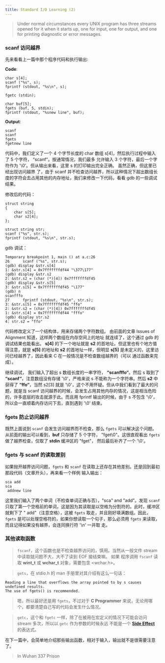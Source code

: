 ```yaml
---
title: Standard I/O Learning (2)
---
```


> Under  normal circumstances every UNIX program has three streams opened for it when it starts up, one for input, one for output,  and one for printing diagnostic or error messages.

### scanf 访问越界

先来看看上一篇中那个程序代码和执行输出:

**Code**:

	char s[4];
	scanf ("%s", s); 
	fprintf (stdout, "%s\n", s); 
	
	fgetc (stdin);
	
	char buf[5];
	fgets (buf, 5, stdin);
	fprintf (stdout, "%snew line", buf);

**Output**:

	scanf
	scanf
	fgets
	fgetnew line

代码中，我们定义了一个 4 个字节长度的 char 数组 s[4]，然后执行过程中输入了 5 个字符， “scanf“。按通常情况，我们最多
允许输入 3 个字符，最后一个字符作为 '\0'。但从输出来看，这里 s 的打印输出完全正确。 虽然正确，但这里已经出现访问越界
了，由于 scanf 并不检查访问越界，所以这种情况下超出数组长度的字符会去占用其他的内存地址，我们来修改一下代码，看看 gdb 的一些调试结果。

修改后的代码：

	struct string
	{	
		char s[5];
		char s2[4];
	};

	struct string str;
	scanf ("%s", str.s);
	fprintf (stdout, "%s\n", str.s);

gdb 调试：

	Temporary breakpoint 1, main () at a.c:26
	26		scanf ("%s", str.s);
	(gdb) display &str.s[4]
	1: &str.s[4] = 0x7fffffffdf44 "\377\177"
	(gdb) display &str.s2
	2: &str.s2 = (char (*)[4]) 0x7fffffffdf45
	(gdb) display &str.s[5]
	3: &str.s[5] = 0x7fffffffdf45 "\177"
	(gdb) n
	scanfffo
	27		fprintf (stdout, "%s\n", str.s);
	3: &str.s[5] = 0x7fffffffdf45 "ffo"
	2: &str.s2 = (char (*)[4]) 0x7fffffffdf45
	1: &str.s[4] = 0x7fffffffdf44 "fffo"
	(gdb) display str.s2
	4: str.s2 = "ffo"

代码修改定义了一个结构体，用来存储两个字符数组。 由前面的文章 Issues of Alignment 知道，这样两个数组在内存空间上的地址
就连续了，这个通过 gdb 的调试结果也能看出。 **s[4]** 的下一个地址就是 **s2** 的首地址。但这里也有个地方值得注意，就是 **s[5]** 的地址和 **s2** 的首地址一样，但明显 **s[5]** 是未定义的，这里访问已经越界了，因此看来 C 在一般情况是不检查数组越界的（可以
通过函数来完成）。

继续调试， 我们输入了超出 s 数组长度的一串字符， **“scanfffo“**。然后 s 取到了 **“scanf“**，注意数组没有存储 '\0'，严格来说 s 不能称为一个字符串。然后 **s2** 中获得了 **“ffo“**，当然 s2[3] 就是 '\0'，这个不用怀疑。但从中我们看到了最大的问题，就是当 scanf 访问越界的时候，会发生占用其他内存的情况，这是相当危险的，许多底层的攻击就源于此。而且用 fprintf 输出的时候，由于
 s 不包含 '\0'，所以会一直顺着内存访问下去，直到遇到 '\0' 结束。

### fgets 防止访问越界

既然上面说到 `scanf` 会发生访问越界而不检查，那么 `fgets` 可以解决这个问题。 从前面的输出可以看到，**buf** 只存储了 5 个字符， "fget\0"。这很直观看出 `fgets` 做了越界检查，仅取了 **stdin** 缓冲区的 "fget"， 然后最后补齐了一个 '\0'。

### fgets 与 scanf 的读取差别

如果抛开越界访问问题，`fgets` 和 `scanf` 在读取上还存在其他差别。还是回到最初那段代码（文章开头），再来看一个样例
输入输出：

	sca add
	sca
	 addnew line
	 
这里我们输入了两个单词（不检查单词正确与否），"sca" and "add"。发现 `scanf` 只取了第一个空格前的单词，这是因为其读取是以空格为分割符的。此时，缓冲区就剩下了 " add"（注意空格），这被 `fgets` 取走，并且刚好填满数组。因此，`fgets` 是可以处理空格符的，如果你想读取一个句子，那么必须用 `fgets` 来读取，而且记得如果没有越界，会连同换行符 '\n' 一并取
走。

### 其他读取函数

> `fscanf`，这个函数也是不检查越界访问的，慎用。当然从一般文件 stream 中读取就问题不大，大不了读到 EOF 接结束嘛。 如果
程序调用 `fscanf` 读取 **wint_t** 或 **wchar_t** 对象，需要包含 <wchar.h>。

> `gets`，在 stdio.h 的 man 手册里对其介绍有这么一句话：

	Reading a line that overflows the array pointed to by s causes undefined results. 
	The use of fgets() is recommended.
	
>嗯，所以最好还是用 `fgets`，不过对于 **C Programmer** 来说，无论用哪个，都要清楚自己写的代码会发生什么情况。	
	
> `getc`，这个和 `fgetc` 一样，除了在被用在宏定义的情况下可能会访问 stream 多次，所以以 `getc` 作为参数的时候永远
不能是一个 **[Side Effect](http://twobitsboy.top/side-effect)** 的表达式。

在下一篇中，会简单地介绍那些输出函数，相对于输入，输出就不是很需要注意了。

> In Wuhan 337 Prison
